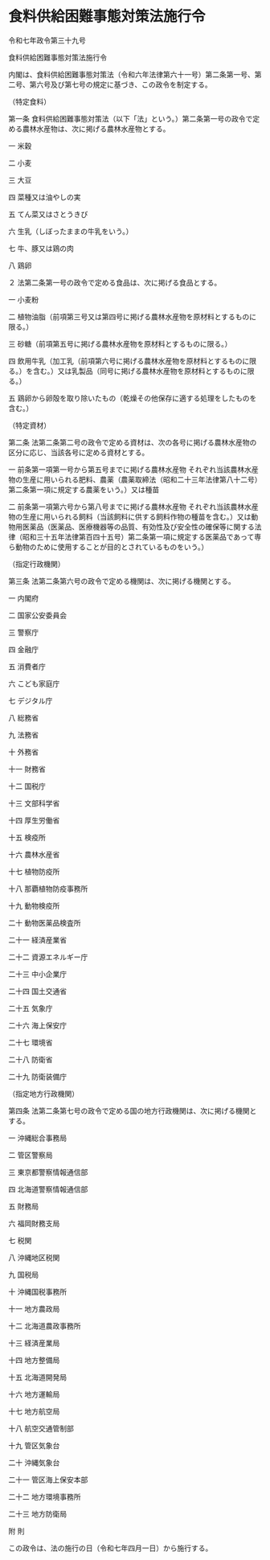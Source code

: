 # 食料供給困難事態対策法施行令

令和七年政令第三十九号

食料供給困難事態対策法施行令

内閣は、食料供給困難事態対策法（令和六年法律第六十一号）第二条第一号、第二号、第六号及び第七号の規定に基づき、この政令を制定する。

（特定食料）

第一条 食料供給困難事態対策法（以下「法」という。）第二条第一号の政令で定める農林水産物は、次に掲げる農林水産物とする。

一 米穀

二 小麦

三 大豆

四 菜種又は油やしの実

五 てん菜又はさとうきび

六 生乳（しぼったままの牛乳をいう。）

七 牛、豚又は鶏の肉

八 鶏卵

２ 法第二条第一号の政令で定める食品は、次に掲げる食品とする。

一 小麦粉

二 植物油脂（前項第三号又は第四号に掲げる農林水産物を原材料とするものに限る。）

三 砂糖（前項第五号に掲げる農林水産物を原材料とするものに限る。）

四 飲用牛乳（加工乳（前項第六号に掲げる農林水産物を原材料とするものに限る。）を含む。）又は乳製品（同号に掲げる農林水産物を原材料とするものに限る。）

五 鶏卵から卵殻を取り除いたもの（乾燥その他保存に適する処理をしたものを含む。）

（特定資材）

第二条 法第二条第二号の政令で定める資材は、次の各号に掲げる農林水産物の区分に応じ、当該各号に定める資材とする。

一 前条第一項第一号から第五号までに掲げる農林水産物 それぞれ当該農林水産物の生産に用いられる肥料、農薬（農薬取締法（昭和二十三年法律第八十二号）第二条第一項に規定する農薬をいう。）又は種苗

二 前条第一項第六号から第八号までに掲げる農林水産物 それぞれ当該農林水産物の生産に用いられる飼料（当該飼料に供する飼料作物の種苗を含む。）又は動物用医薬品（医薬品、医療機器等の品質、有効性及び安全性の確保等に関する法律（昭和三十五年法律第百四十五号）第二条第一項に規定する医薬品であって専ら動物のために使用することが目的とされているものをいう。）

（指定行政機関）

第三条 法第二条第六号の政令で定める機関は、次に掲げる機関とする。

一 内閣府

二 国家公安委員会

三 警察庁

四 金融庁

五 消費者庁

六 こども家庭庁

七 デジタル庁

八 総務省

九 法務省

十 外務省

十一 財務省

十二 国税庁

十三 文部科学省

十四 厚生労働省

十五 検疫所

十六 農林水産省

十七 植物防疫所

十八 那覇植物防疫事務所

十九 動物検疫所

二十 動物医薬品検査所

二十一 経済産業省

二十二 資源エネルギー庁

二十三 中小企業庁

二十四 国土交通省

二十五 気象庁

二十六 海上保安庁

二十七 環境省

二十八 防衛省

二十九 防衛装備庁

（指定地方行政機関）

第四条 法第二条第七号の政令で定める国の地方行政機関は、次に掲げる機関とする。

一 沖縄総合事務局

二 管区警察局

三 東京都警察情報通信部

四 北海道警察情報通信部

五 財務局

六 福岡財務支局

七 税関

八 沖縄地区税関

九 国税局

十 沖縄国税事務所

十一 地方農政局

十二 北海道農政事務所

十三 経済産業局

十四 地方整備局

十五 北海道開発局

十六 地方運輸局

十七 地方航空局

十八 航空交通管制部

十九 管区気象台

二十 沖縄気象台

二十一 管区海上保安本部

二十二 地方環境事務所

二十三 地方防衛局

附 則

この政令は、法の施行の日（令和七年四月一日）から施行する。
